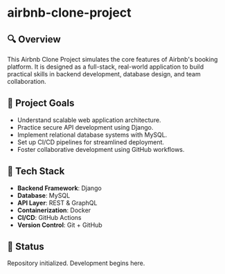# airbnb-clone-project


## 🔍 Overview
This Airbnb Clone Project simulates the core features of Airbnb's booking platform. It is designed as a full-stack, real-world application to build practical skills in backend development, database design, and team collaboration.

## 🎯 Project Goals
- Understand scalable web application architecture.
- Practice secure API development using Django.
- Implement relational database systems with MySQL.
- Set up CI/CD pipelines for streamlined deployment.
- Foster collaborative development using GitHub workflows.

## 🧰 Tech Stack
- **Backend Framework**: Django
- **Database**: MySQL
- **API Layer**: REST & GraphQL
- **Containerization**: Docker
- **CI/CD**: GitHub Actions
- **Version Control**: Git + GitHub

## 🚀 Status
Repository initialized. Development begins here.
